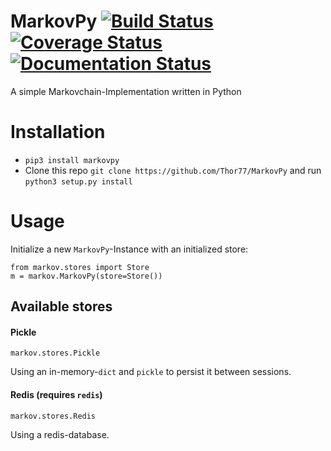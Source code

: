 # MarkovPy [![Build Status](https://travis-ci.org/Thor77/MarkovPy.svg?branch=master)](https://travis-ci.org/Thor77/MarkovPy) [![Coverage Status](https://coveralls.io/repos/github/Thor77/MarkovPy/badge.svg?branch=master)](https://coveralls.io/github/Thor77/MarkovPy?branch=master) [![Documentation Status](https://readthedocs.org/projects/markovpy/badge/?version=latest)](http://markovpy.readthedocs.io/en/latest/?badge=latest)
A simple Markovchain-Implementation written in Python

# Installation
* `pip3 install markovpy`
* Clone this repo `git clone https://github.com/Thor77/MarkovPy` and run `python3 setup.py install`

# Usage
Initialize a new `MarkovPy`-Instance with an initialized store:
```
from markov.stores import Store
m = markov.MarkovPy(store=Store())
```

## Available stores
#### Pickle
`markov.stores.Pickle`

Using an in-memory-`dict` and `pickle` to persist it between sessions.

#### Redis (requires `redis`)
`markov.stores.Redis`

Using a redis-database.
